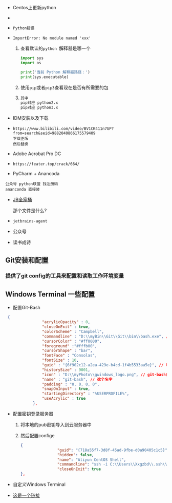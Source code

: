- Centos上更新python

  [https://zhuanlan.zhihu.com/p/117627748]: Centos上更新python





- [https://sspai.com/post/59380]: -`WindowsTerminal`自定义





- `Python错误`

- ```
  ImportError: No module named 'xxx'
  ```

  1. 查看默认的`python `解释器是哪一个

     ```python
     import sys
     import os
     
     print('当前 Python 解释器路径：')
     print(sys.executable)
     ```

  2. 使用`pip`或者`pip3`查看现在是否有所需要的包

  3. ```python
     其中
     pip对应 python2.x 
     pip对应 python3.x
     ```







- IDM安装以及下载

- ```
  https://www.bilibili.com/video/BV1CK411n7GP?from=search&seid=9882040866175579409
  下载正版
  然后替换
  ```




- Adobe Acrobat Pro DC

- ```
  https://feater.top/crack/664/
  ```



- PyCharm + Anancoda

```
公众号 python联盟 找注册码
ananconda 直接装

```





- [JB全家桶](https://zhile.io/2018/08/25/jetbrains-license-server-crack.html)

  那个文件是什么?

- ```
  jetbrains-agent
  ```

- 公众号

- 读书成诗







## Git安装和配置

### 提供了git config的工具来配置和读取工作环境变量









## Windows Terminal 一些配置

- 配置Git-Bash

```json
 {
                "acrylicOpacity" : 0,
                "closeOnExit" : true,
                "colorScheme" : "Campbell",
                "commandline" : "D:\\myBin\\Git\\Git\\bin\\bash.exe", // 注意这里不是快捷方式所得到的exe而是一定要在bin中得到的exe
                "cursorColor" : "#ff0000",
                "foreground" :"#fffb00",
                "cursorShape" : "bar",
                "fontFace" : "Consolas",
                "fontSize" : 10,
                "guid" : "{6f902c12-a2ea-429e-b4cd-1f4b5533aa5e}", // 改一下 guid，此处我将最后一位改为9
                "historySize" : 9001,
                "icon" : "D:\\myPhoto\\gwindows_logo.png", // git-bash的logo地址
                "name" : "git-bash", // 改个名字
                "padding" : "0, 0, 0, 0",
                "snapOnInput" : true,
                "startingDirectory" : "%USERPROFILE%",
                "useAcrylic" : true
            },
```



- 配置密钥登录服务器

  1. 将本地的pub密钥导入到云服务器中

  2. 然后配置confige

     ```json
     {
                     "guid": "{718a55f7-3d8f-45ad-9fbe-d0a90405c1c5}",
                     "hidden": false,
                     "name": "Aliyun CentOS Shell",
                     "commandline": "ssh -i C:\\Users\\Xxgzbd\\.ssh\\id_rsa root@39.107.225.33",//这里不要加pub啊
                     "closeOnExit": true            
     },
     ```

- 自定义Windows Terminal

- [这是一个链接](https://sec.mrfan.xyz/2019/11/08/%E3%80%90%E6%B0%B5%E3%80%91Windows%20Terminal%20%E8%AE%BE%E7%BD%AE/)

